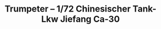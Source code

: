 ---
layout: product
title: "Trumpeter – 1/72 Chinesischer Tank-Lkw Jiefang Ca-30"
price: "1100" 
desc: "N/A"
img_path: "/assets/img/TRU01104.jpg"
brand: "N/A"
available: false
special_offer: false
new: false
soon: false
cat: "010000"
subcat: "013400"
subsubcat: "0N/A"
sifra: "TRU01104"
---